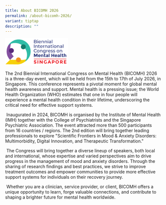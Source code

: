 ```yaml
---
title: About BICOMH 2026
permalink: /about-bicomh-2026/
variant: tiptap
description: ""
---
```

<div class="isomer-image-wrapper">
<img style="width: 40%;" height="auto" width="100%" alt="" src="/images/Logos/BICOMHLogo2.png">
</div>
<p>The 2nd Biennial International Congress on Mental Health (BICOMH) 2026
is a three-day event, which will be held from the 15th to 17th of July
2026, in Singapore. This conference represents a pivotal moment for global
mental health awareness and support. Mental health is a pressing issue;
the World Health Organization (WHO) estimates that one in four people will
experience a mental health condition in their lifetime, underscoring the
critical need for effective support systems.</p>
<p>&nbsp;Inaugurated in 2024, BICOMH is organised by the Institute of Mental
Health (IMH) together with the College of Psychiatrists and the Singapore
Psychiatric Association. The event attracted more than 500 participants
from 16 countries / regions. The 2nd edition will bring together leading
professionals to explore "Scientific Frontiers in Mood &amp; Anxiety Disorders:
Multimorbidity, Digital Innovation, and Therapeutic Transformation."</p>
<p>&nbsp;The Congress will bring together a diverse lineup of speakers, both
local and international, whose expertise and varied perspectives aim to
drive progress in the management of mood and anxiety disorders. Through
the sharing of research findings and best practices, we strive to improve
treatment outcomes and empower communities to provide more effective support
systems for individuals on their recovery journey.</p>
<p>&nbsp;Whether you are a clinician, service provider, or client, BICOMH
offers a unique opportunity to learn, forge valuable connections, and contribute
to shaping a brighter future for mental health worldwide.</p>
<p>&nbsp;</p>